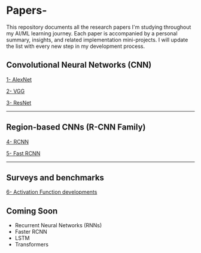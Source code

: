 # Papers-

This repository documents all the research papers I'm studying throughout my AI/ML learning journey. Each paper is accompanied by a personal summary, insights, and related implementation mini-projects. I will update the list with every new step in my development process.

## Convolutional Neural Networks (CNN)

[1- AlexNet](https://github.com/omnia197/Papers-/tree/main/1)

[2- VGG](https://github.com/omnia197/Papers-/tree/main/2)  

[3- ResNet](https://github.com/omnia197/Papers-/tree/main/3)  

---

## Region-based CNNs (R-CNN Family)

[4- RCNN](https://github.com/omnia197/Papers-/tree/main/4)  

[5- Fast RCNN](https://github.com/omnia197/Papers-/tree/main/5)  

---

## Surveys and benchmarks

[6- Activation Function developments](https://github.com/omnia197/Papers-/tree/main/6)  

## Coming Soon

- Recurrent Neural Networks (RNNs)
- Faster RCNN
- LSTM
- Transformers
